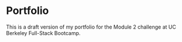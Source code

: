 # Portfolio

This is a draft version of my portfolio for the Module 2 challenge at UC Berkeley Full-Stack Bootcamp. 